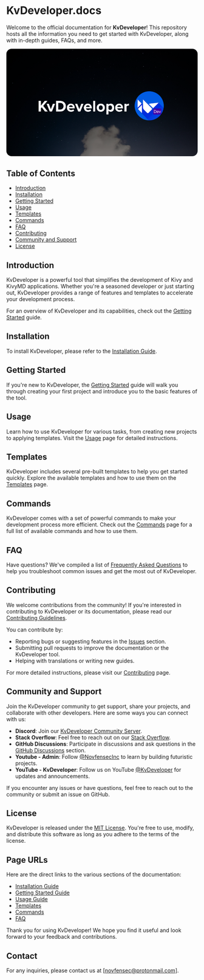 # KvDeveloper.docs
Welcome to the official documentation for **KvDeveloper**! This repository hosts all the information you need to get started with KvDeveloper, along with in-depth guides, FAQs, and more.

<p align="center">
    <img 
        width="750" src="https://raw.githubusercontent.com/Novfensec/KvDeveloper/main/kvdeveloper/assets/image_library/kvdeveloper/kvdeveloper_banner_outfit.png" style="border-radius:1em" 
        title="kvdeveloper create MyApp --template nav_toolbar"
    />
</p>

## Table of Contents

- [Introduction](#introduction)
- [Installation](#installation)
- [Getting Started](#getting-started)
- [Usage](#usage)
- [Templates](#templates)
- [Commands](#commands)
- [FAQ](#faq)
- [Contributing](#contributing)
- [Community and Support](#community-and-support)
- [License](#license)

## Introduction

KvDeveloper is a powerful tool that simplifies the development of Kivy and KivyMD applications. Whether you're a seasoned developer or just starting out, KvDeveloper provides a range of features and templates to accelerate your development process.

For an overview of KvDeveloper and its capabilities, check out the [Getting Started](https://novfensec.github.io/KvDeveloper.docs/getting-started/) guide.

## Installation

To install KvDeveloper, please refer to the [Installation Guide](https://novfensec.github.io/KvDeveloper.docs/installation/).

## Getting Started

If you're new to KvDeveloper, the [Getting Started](https://novfensec.github.io/KvDeveloper.docs/getting-started/) guide will walk you through creating your first project and introduce you to the basic features of the tool.

## Usage

Learn how to use KvDeveloper for various tasks, from creating new projects to applying templates. Visit the [Usage](https://novfensec.github.io/KvDeveloper.docs/usage/) page for detailed instructions.

## Templates

KvDeveloper includes several pre-built templates to help you get started quickly. Explore the available templates and how to use them on the [Templates](https://novfensec.github.io/KvDeveloper.docs/templates/) page.

## Commands

KvDeveloper comes with a set of powerful commands to make your development process more efficient. Check out the [Commands](https://novfensec.github.io/KvDeveloper.docs/commands/) page for a full list of available commands and how to use them.

## FAQ

Have questions? We've compiled a list of [Frequently Asked Questions](https://novfensec.github.io/KvDeveloper.docs/faqs/) to help you troubleshoot common issues and get the most out of KvDeveloper.

## Contributing

We welcome contributions from the community! If you're interested in contributing to KvDeveloper or its documentation, please read our [Contributing Guidelines](https://github.com/Novfensec/KvDeveloper.docs/blob/main/CONTRIBUTING.md).

You can contribute by:

- Reporting bugs or suggesting features in the [Issues](https://github.com/Novfensec/KvDeveloper/issues) section.
- Submitting pull requests to improve the documentation or the KvDeveloper tool.
- Helping with translations or writing new guides.

For more detailed instructions, please visit our [Contributing](https://github.com/Novfensec/KvDeveloper/blob/main/CONTRIBUTING.md) page.

## Community and Support

Join the KvDeveloper community to get support, share your projects, and collaborate with other developers. Here are some ways you can connect with us:

- **Discord**: Join our [KvDeveloper Community Server]([https://discord.com/invite/gpubX9H8p7](https://discord.com/invite/U9bfkD6A4c)).
- **Stack Overflow**: Feel free to reach out on our [Stack Overflow](https://stackoverflow.com/users/16486510/novfensec).
- **GitHub Discussions**: Participate in discussions and ask questions in the [GitHub Discussions](https://github.com/Novfensec/KvDeveloper/discussions) section.
- **Youtube - Admin**: Follow [@NovfensecInc](https://youtube.com/@NovfensecInc) to learn by building futuristic projects.
- **YouTube - KvDeveloper**: Follow us on YouTube [@KvDeveloper](https://youtube.com/@KvDeveloper) for updates and announcements.

If you encounter any issues or have questions, feel free to reach out to the community or submit an issue on GitHub.

## License

KvDeveloper is released under the [MIT License](https://github.com/Novfensec/KvDeveloper/blob/main/LICENSE). You're free to use, modify, and distribute this software as long as you adhere to the terms of the license.

## Page URLs

Here are the direct links to the various sections of the documentation:

- [Installation Guide](https://novfensec.github.io/KvDeveloper.docs/installation/)
- [Getting Started Guide](https://novfensec.github.io/KvDeveloper.docs/getting-started/)
- [Usage Guide](https://novfensec.github.io/KvDeveloper.docs/usage/)
- [Templates](https://novfensec.github.io/KvDeveloper.docs/templates/)
- [Commands](https://novfensec.github.io/KvDeveloper.docs/commands/)
- [FAQ](https://novfensec.github.io/KvDeveloper.docs/faqs/)

Thank you for using KvDeveloper! We hope you find it useful and look forward to your feedback and contributions.

## Contact
For any inquiries, please contact us at [novfensec@protonmail.com].
